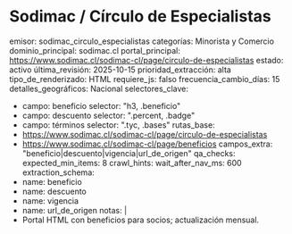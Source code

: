 # Sodimac / Círculo de Especialistas

emisor: sodimac_circulo_especialistas
categorías: Minorista y Comercio
dominio_principal: sodimac.cl
portal_principal: https://www.sodimac.cl/sodimac-cl/page/circulo-de-especialistas
estado: activo
última_revisión: 2025-10-15
prioridad_extracción: alta
tipo_de_renderizado: HTML
requiere_js: falso
frecuencia_cambio_días: 15
detalles_geográficos: Nacional
selectores_clave:
  - campo: beneficio
    selector: "h3, .beneficio"
  - campo: descuento
    selector: ".percent, .badge"
  - campo: términos
    selector: ".tyc, .bases"
rutas_base:
  - https://www.sodimac.cl/sodimac-cl/page/circulo-de-especialistas
  - https://www.sodimac.cl/sodimac-cl/page/beneficios
campos_extra: "beneficio|descuento|vigencia|url_de_origen"
qa_checks:
  expected_min_items: 8
crawl_hints:
  wait_after_nav_ms: 600
extraction_schema:
  - name: beneficio
  - name: descuento
  - name: vigencia
  - name: url_de_origen
notas: |
  - Portal HTML con beneficios para socios; actualización mensual.
